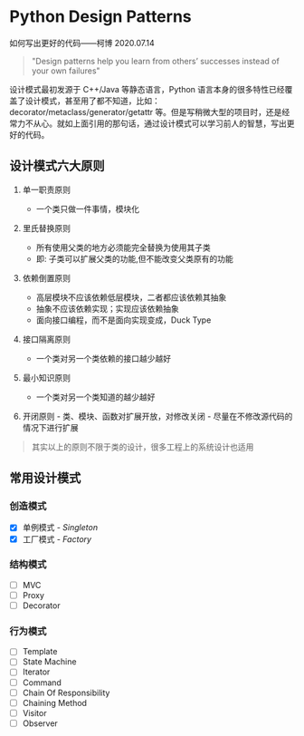 # Python Design Patterns

如何写出更好的代码——柯博 2020.07.14

> "Design patterns help you learn from others’ successes instead of your own failures"

设计模式最初发源于 C++/Java 等静态语言，Python 语言本身的很多特性已经覆盖了设计模式，甚至用了都不知道，比如：decorator/metaclass/generator/getattr 等。但是写稍微大型的项目时，还是经常力不从心。就如上面引用的那句话，通过设计模式可以学习前人的智慧，写出更好的代码。

## 设计模式六大原则

1. 单一职责原则

   - 一个类只做一件事情，模块化

2. 里氏替换原则

   - 所有使用父类的地方必须能完全替换为使用其子类
   - 即: 子类可以扩展父类的功能,但不能改变父类原有的功能

3. 依赖倒置原则

   - 高层模块不应该依赖低层模块，二者都应该依赖其抽象
   - 抽象不应该依赖实现；实现应该依赖抽象
   - 面向接口编程，而不是面向实现变成，Duck Type

4. 接口隔离原则

   - 一个类对另一个类依赖的接口越少越好

5. 最小知识原则

   - 一个类对另一个类知道的越少越好

6. 开闭原则 - 类、模块、函数对扩展开放，对修改关闭 - 尽量在不修改源代码的情况下进行扩展

> 其实以上的原则不限于类的设计，很多工程上的系统设计也适用

## 常用设计模式

### 创造模式

- [x] 单例模式 - _Singleton_
- [x] 工厂模式 - _Factory_

### 结构模式

- [ ] MVC
- [ ] Proxy
- [ ] Decorator

### 行为模式

- [ ] Template
- [ ] State Machine
- [ ] Iterator
- [ ] Command
- [ ] Chain Of Responsibility
- [ ] Chaining Method
- [ ] Visitor
- [ ] Observer
